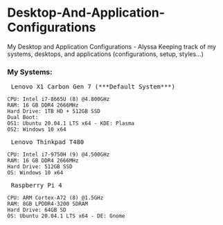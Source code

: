 # Desktop-And-Application-Configurations
My Desktop and Application Configurations - Alyssa
Keeping track of my systems, desktops, and applications (configurations, setup, styles...)

### My Systems:
<pre> Lenovo X1 Carbon Gen 7 (***Default System***)
<code>
CPU: Intel i7-8665U (8) @4.800GHz
RAM: 16 GB DDR4 2666MHz
Hard Drive: 1TB HD + 512GB SSD
Dual Boot:
OS1: Ubuntu 20.04.1 LTS x64 - KDE: Plasma
OS2: Windows 10 x64
</code></pre>

<pre> Lenovo Thinkpad T480
<code>
CPU: Intel i7-9750H (9) @4.500GHz
RAM: 16 GB DDR4 2666MHz
Hard Drive: 512GB SSD
OS: Windows 10 x64
</code></pre>

<pre> Raspberry Pi 4
<code>
CPU: ARM Cortex-A72 (8) @1.5GHz
RAM: 8GB LPDDR4-3200 SDRAM
Hard Drive: 64GB SD
OS: Ubuntu 20.04.1 LTS x64 - DE: Gnome
</code></pre>
